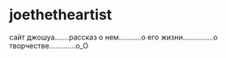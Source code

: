 # joethetheartist
сайт джошуа.......рассказ о нем...........о его жизни...............о творчестве.............о_О
